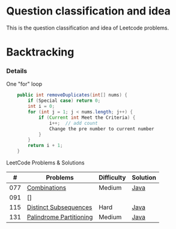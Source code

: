 Question classification and idea
===
This is the question classification and idea of Leetcode problems.

Backtracking
===
### Details

One "for" loop
```Java
    public int removeDuplicates(int[] nums) {
        if (Special case) return 0;
        int i = 0;
        for (int j = 1; j < nums.length; j++) {
            if (Current int Meet the Criteria) {
                i++;  // add count
                Change the pre number to current number
            }   
        }
        return i + 1;
    }
```
LeetCode Problems & Solutions

| \# | Problems | Difficulty | Solution |
|----|----------|-----------|------|
| 077  | [Combinations](https://leetcode.com/problems/combinations/submissions/) | Medium | [Java](./Code/77_Combinations.java)
| 091  | []
| 115  | [Distinct Subsequences](https://leetcode.com/problems/distinct-subsequences/) | Hard | [Java](./Code/115_Distinct_Subsequences.java)
| 131  | [Palindrome Partitioning](https://leetcode.com/problems/palindrome-partitioning/) | Medium | [Java](./Code/131_Palindrome_Partitioning.java)

